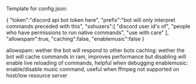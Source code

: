 Template for config.json:

{
    "token":"discord api bot token here",
    "prefix":"bot will only interpret commands preceded with this",
    "sshusers":[
        "discord user id's of",
        "people who have permissions to run native commands",
        "use with care"
    ],
    "allowspam":true,
    "caching":false,
    "enablemusic":false
}

allowspam: wether the bot will respond to other bots
caching: wether the bot will cache commands in ram, improves performance but disabling will enable live reloading of commands, helpful when debugging
enablemusic: enable/disable music command, useful when ffmpeg not supported on host/low resource server
